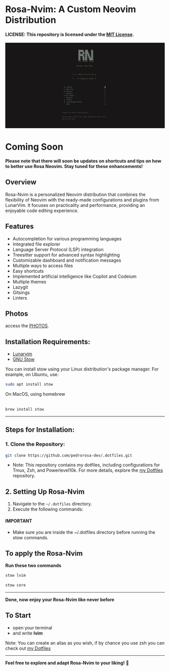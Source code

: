 # Rosa-Nvim: A Custom Neovim Distribution

#### **LICENSE:** This repository is licensed under the [MIT License](LICENSE).

<img src="/assets/images/tela.png" alt="home screen" width="">


# Coming Soon
**Please note that there will soon be updates on shortcuts and tips on how to better use Rosa Neovim. Stay tuned for these enhancements!**

## Overview

Rosa-Nvim is a personalized Neovim distribution that combines the flexibility of Neovim with the ready-made configurations and plugins from LunarVim. It focuses on practicality and performance, providing an enjoyable code editing experience.

## Features

- Autocompletion for various programming languages
- Integrated file explorer
- Language Server Protocol (LSP) integration
- Treesitter support for advanced syntax highlighting
- Customizable dashboard and notification messages
- Multiple ways to access files
- Easy shortcuts
- Implemented artificial intelligence like Copilot and Codeium
- Multiple themes
- Lazygit
- Gitsings
- Linters
## Photos

access the [PHOTOS](/assets/pages/photos.md).

## Installation Requirements:
-  [Lunarvim](https://www.lunarvim.org/docs/installation)
- [GNU Stow](https://www.gnu.org/software/stow/)

You can install stow using your Linux distribution's package manager. For example, on Ubuntu, use:

```bash
sudo apt install stow
```

On MacOS, using homebrew

```bash

brew install stow

```
- - -

## Steps for Installation:

### 1. Clone the Repository:

```bash
git clone https://github.com/pedrorosa-dev/.dotfiles.git
```

- Note: This repository contains my dotfiles, including configurations for Tmux, Zsh, and Powerlevel10k. For more details, explore the [my Dotfiles](https://github.com/pedrorosa-dev/.dotfiles) repository.

## 2. Setting Up Rosa-Nvim

1. Navigate to the `~/.dotfiles` directory.
2. Execute the following commands:

#### **IMPORTANT**

- Make sure you are inside the ~/.dotfiles directory before running the stow commands.


## To apply the Rosa-Nvim

**Run these two commands**

```bash
stow lvim

```
```bash
stow core
```
---

**Done, now enjoy your Rosa-Nvim like never before**



## To Start
- open your terminal
- and write **lvim**

Note: You can create an alias as you wish, if by chance you use zsh you can check out [my Dotfiles](https://github.com/pedrorosa-dev/.dotfiles) 



- - -

**Feel free to explore and adapt Rosa-Nvim to your liking!** 🌟

